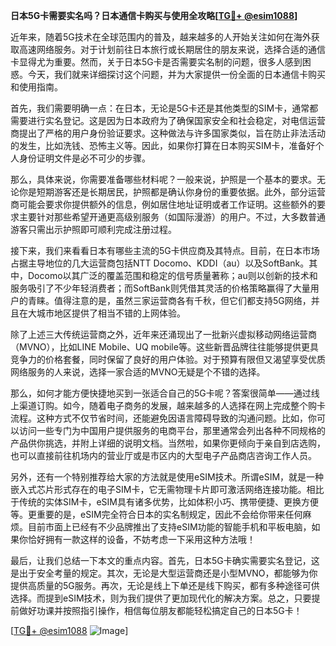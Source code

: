 **日本5G卡需要实名吗？日本通信卡购买与使用全攻略[[TG💪+ @esim1088](https://t.me/s/esim1088)]**

近年来，随着5G技术在全球范围内的普及，越来越多的人开始关注如何在海外获取高速网络服务。对于计划前往日本旅行或长期居住的朋友来说，选择合适的通信卡显得尤为重要。然而，关于日本5G卡是否需要实名制的问题，很多人感到困惑。今天，我们就来详细探讨这个问题，并为大家提供一份全面的日本通信卡购买和使用指南。

首先，我们需要明确一点：在日本，无论是5G卡还是其他类型的SIM卡，通常都需要进行实名登记。这是因为日本政府为了确保国家安全和社会稳定，对电信运营商提出了严格的用户身份验证要求。这种做法与许多国家类似，旨在防止非法活动的发生，比如洗钱、恐怖主义等。因此，如果你打算在日本购买SIM卡，准备好个人身份证明文件是必不可少的步骤。

那么，具体来说，你需要准备哪些材料呢？一般来说，护照是一个基本的要求。无论你是短期游客还是长期居民，护照都是确认你身份的重要依据。此外，部分运营商可能会要求你提供额外的信息，例如居住地址证明或者工作证明。这些额外的要求主要针对那些希望开通更高级别服务（如国际漫游）的用户。不过，大多数普通游客只需出示护照即可顺利完成注册过程。

接下来，我们来看看日本有哪些主流的5G卡供应商及其特点。目前，在日本市场占据主导地位的几大运营商包括NTT Docomo、KDDI（au）以及SoftBank。其中，Docomo以其广泛的覆盖范围和稳定的信号质量著称；au则以创新的技术和服务吸引了不少年轻消费者；而SoftBank则凭借其灵活的价格策略赢得了大量用户的青睐。值得注意的是，虽然三家运营商各有千秋，但它们都支持5G网络，并且在大城市地区提供了相当不错的上网体验。

除了上述三大传统运营商之外，近年来还涌现出了一批新兴虚拟移动网络运营商（MVNO），比如LINE Mobile、UQ mobile等。这些新晋品牌往往能够提供更具竞争力的价格套餐，同时保留了良好的用户体验。对于预算有限但又渴望享受优质网络服务的人来说，选择一家合适的MVNO无疑是个不错的选择。

那么，如何才能方便快捷地买到一张适合自己的5G卡呢？答案很简单——通过线上渠道订购。如今，随着电子商务的发展，越来越多的人选择在网上完成整个购卡流程。这种方式不仅节省时间，还能避免因语言障碍导致的沟通问题。比如，你可以访问一些专门为中国用户提供服务的电商平台，那里通常会列出各种不同规格的产品供你挑选，并附上详细的说明文档。当然啦，如果你更倾向于亲自到店选购，也可以直接前往机场内的营业厅或是市区内的大型电子产品商店咨询工作人员。

另外，还有一个特别推荐给大家的方法就是使用eSIM技术。所谓eSIM，就是一种嵌入式芯片形式存在的电子SIM卡，它无需物理卡片即可激活网络连接功能。相比于传统的实体SIM卡，eSIM具有诸多优势，比如体积小巧、携带便捷、更换方便等。更重要的是，eSIM完全符合日本的实名制规定，因此不会给你带来任何麻烦。目前市面上已经有不少品牌推出了支持eSIM功能的智能手机和平板电脑，如果你恰好拥有一款这样的设备，不妨考虑一下采用这种方法哦！

最后，让我们总结一下本文的重点内容。首先，日本5G卡确实需要实名登记，这是出于安全考量的规定。其次，无论是大型运营商还是小型MVNO，都能够为你提供高质量的5G服务。再次，无论是线上下单还是线下购买，都有多种途径可供选择。而提到eSIM技术，则为我们提供了更加现代化的解决方案。总之，只要提前做好功课并按照指引操作，相信每位朋友都能轻松搞定自己的日本5G卡！

[[TG💪+ @esim1088](https://t.me/s/esim1088) ![Image](https://i.postimg.cc/4NQfJmqS/Snipaste-2025-05-13-00-14-12.png)]